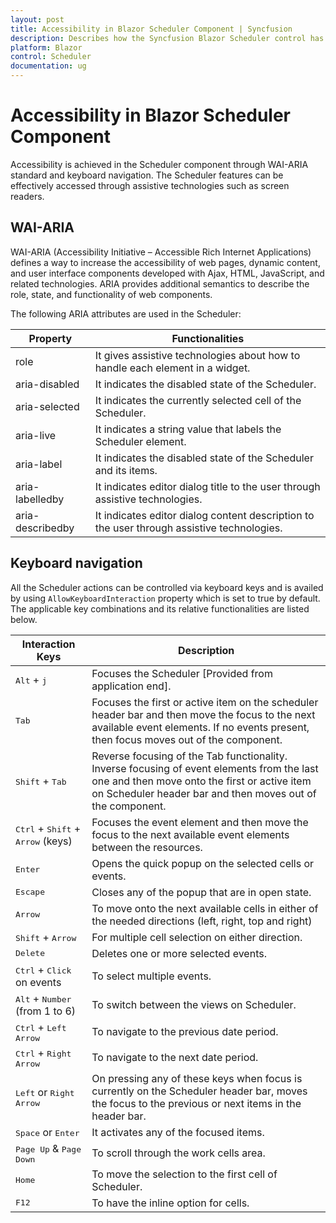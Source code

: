 ```yaml
---
layout: post
title: Accessibility in Blazor Scheduler Component | Syncfusion
description: Describes how the Syncfusion Blazor Scheduler control has been built keeping web accessibility in mind, thus allowing to interact with assistive technologies.
platform: Blazor
control: Scheduler
documentation: ug
---
```


# Accessibility in Blazor Scheduler Component

Accessibility is achieved in the Scheduler component through WAI-ARIA standard and keyboard navigation. The Scheduler features can be effectively accessed through assistive technologies such as screen readers.

## WAI-ARIA

WAI-ARIA (Accessibility Initiative – Accessible Rich Internet Applications) defines a way to increase the accessibility of web pages, dynamic content, and user interface components developed with Ajax, HTML, JavaScript, and related technologies. ARIA provides additional semantics to describe the role, state, and functionality of web components.

The following ARIA attributes are used in the Scheduler:

| Property | Functionalities |
|-------|---------|
| role | It  gives assistive technologies about how to handle each element in a widget. |
| aria-disabled | It indicates the disabled state of the Scheduler. |
| aria-selected | It indicates the currently selected cell of the Scheduler. |
| aria-live | It indicates a string value that labels the Scheduler element. |
| aria-label | It indicates the disabled state of the Scheduler and its items. |
| aria-labelledby | It indicates editor dialog title to the user through assistive technologies. |
| aria-describedby | It indicates editor dialog content description to the user through assistive technologies. |

## Keyboard navigation

All the Scheduler actions can be controlled via keyboard keys and is availed by using `AllowKeyboardInteraction` property which is set to true by default. The applicable key combinations and its relative functionalities are listed below.

Interaction Keys |Description
-----|-----
<kbd>Alt</kbd> + <kbd>j</kbd> |Focuses the Scheduler [Provided from application end].
<kbd>Tab</kbd> |Focuses the first or active item on the scheduler header bar and then move the focus to the next available event elements. If no events present, then focus moves out of the component.
<kbd>Shift</kbd> + <kbd>Tab</kbd> |Reverse focusing of the Tab functionality. Inverse focusing of event elements from the last one and then move onto the first or active item on Scheduler header bar and then moves out of the component.
<kbd>Ctrl</kbd> + <kbd>Shift</kbd> + <kbd>Arrow</kbd> (keys) |Focuses the event element and then move the focus to the next available event elements between the resources.
<kbd>Enter</kbd> |Opens the quick popup on the selected cells or events.
<kbd>Escape</kbd> |Closes any of the popup that are in open state.
<kbd>Arrow</kbd> |To move onto the next available cells in either of the needed directions (left, right, top and right)
<kbd>Shift</kbd> + <kbd>Arrow</kbd> |For multiple cell selection on either direction.
<kbd>Delete</kbd> |Deletes one or more selected events.
<kbd>Ctrl</kbd> + <kbd>Click</kbd> on events |To select multiple events.
<kbd>Alt</kbd> + <kbd>Number</kbd> (from 1 to 6) |To switch between the views on Scheduler.
<kbd>Ctrl</kbd> + <kbd>Left Arrow</kbd> |To navigate to the previous date period.
<kbd>Ctrl</kbd> + <kbd>Right Arrow</kbd> |To navigate to the next date period.
<kbd>Left</kbd> or <kbd>Right Arrow</kbd> |On pressing any of these keys when focus is currently on the Scheduler header bar, moves the focus to the previous or next items in the header bar.
<kbd>Space</kbd> or <kbd>Enter</kbd> |It activates any of the focused items.
<kbd>Page Up</kbd> & <kbd>Page Down</kbd> |To scroll through the work cells area.
<kbd>Home</kbd> |To move the selection to the first cell of Scheduler.
<kbd>F12</kbd> |To have the inline option for cells.